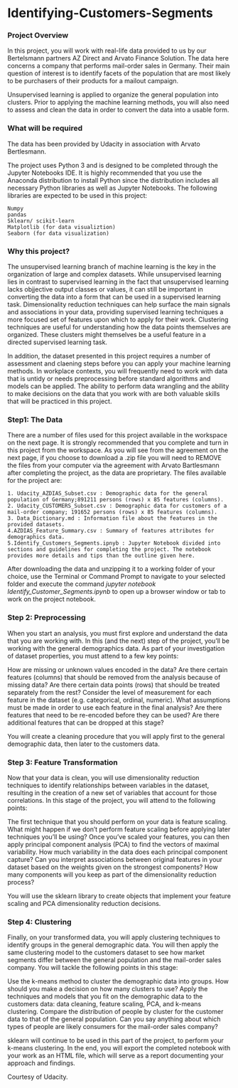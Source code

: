# Identifying-Customers-Segments

### Project Overview

In this project, you will work with real-life data provided to us by our Bertelsmann partners AZ Direct and Arvato Finance Solution. The data here concerns a company that performs mail-order sales in Germany. Their main question of interest is to identify facets of the population that are most likely to be purchasers of their products for a mailout campaign.

Unsupervised learning is applied to organize the general population into clusters. Prior to applying the machine learning methods, you will also need to assess and clean the data in order to convert the data into a usable form.

### What will be required

The data has been provided by Udacity in association with Arvato Bertlesmann.

The project uses Python 3 and is designed to be completed through the Jupyter Notebooks IDE. It is highly recommended that you use the Anaconda distribution to install Python since the distribution includes all necessary Python libraries as well as Jupyter Notebooks. The following libraries are expected to be used in this project:
    
    Numpy
    pandas
    Sklearn/ scikit-learn
    Matplotlib (for data visualiztion)
    Seaborn (for data visualization)
    
 ### Why this project?
 
The unsupervised learning branch of machine learning is the key in the organization of large and complex datasets. While unsupervised learning lies in contrast to supervised learning in the fact that unsupervised learning lacks objjective output classes or values, it can still be important in converting the data into a form that can be used in a supervised learning task.
Dimensionality reduction techniques can help surface the main signals and associations in your data, providing supervised learning techniques a more focused set of features upon which to apply for their work. Clustering techniques are useful for understanding how the data points themselves are organized. These clusters might themselves be a useful feature in a directed supervised learning task.

In addition, the dataset presented in this project requires a number of assessment and claening steps before you can apply your machine learning methods. In workplace contexts, you will frequently need to work with data that is untidy or needs preprocessing before standard algorithms and models can be applied. The ability to perform data wrangling and the ability to make decisions on the data that you work with are both valuable skills that will be practiced in this project.

### Step1: The Data
There are a number of files used for this project available in the workspace on the next page. It is strongly recommended that you complete and turn in this project from the workspace. As you will see from the agreement on the next page, if you choose to download a .zip file you will need to REMOVE the files from your computer via the agreement with Arvato Bartlesmann after completing the project, as the data are proprietary. The files available for the project are:

    1. Udacity_AZDIAS_Subset.csv : Demographic data for the general population of Germany;891211 persons (rows) x 85 features (columns).
    2. Udacity_CUSTOMERS_Subset.csv : Demographic data for customers of a mail-order company; 191652 persons (rows) x 85 features (columns).
    3. Data_Dictionary.md : Information file about the features in the provided datasets.
    4.AZDIAS_Feature_Summary.csv : Summary of features attributes for demographics data.
    5.Identify_Customers_Segments.ipnyb : Jupyter Notebook divided into sections and guidelines for completing the project. The notebook provides more details and tips than the outline given here.
    
After downloading the data and unzipping it to a working folder of your choice, use the Terminal or Command Prompt to navigate to your selected folder and execute the command *jupyter notebook Identify_Customer_Segments.ipynb* to open up a browser window or tab to work on the project notebook.

### Step 2: Preprocessing
When you start an analysis, you must first explore and understand the data that you are working with. In this (and the next) step of the project, you’ll be working with the general demographics data. As part of your investigation of dataset properties, you must attend to a few key points:

  How are missing or unknown values encoded in the data? Are there certain features (columns) that should be removed from the analysis because of missing data? Are there certain data points (rows) that should be treated separately from the rest?
 Consider the level of measurement for each feature in the dataset (e.g. categorical, ordinal, numeric). What assumptions must be made in order to use each feature in the final analysis? Are there features that need to be re-encoded before they can be used? Are there additional features that can be dropped at this stage?
   
You will create a cleaning procedure that you will apply first to the general demographic data, then later to the customers data.

### Step 3: Feature Transformation
Now that your data is clean, you will use dimensionality reduction techniques to identify relationships between variables in the dataset, resulting in the creation of a new set of variables that account for those correlations. In this stage of the project, you will attend to the following points:

The first technique that you should perform on your data is feature scaling. What might happen if we don’t perform feature scaling before applying later techniques you’ll be using?
Once you’ve scaled your features, you can then apply principal component analysis (PCA) to find the vectors of maximal variability. How much variability in the data does each principal component capture? Can you interpret associations between original features in your dataset based on the weights given on the strongest components? How many components will you keep as part of the dimensionality reduction process?

You will use the sklearn library to create objects that implement your feature scaling and PCA dimensionality reduction decisions.

### Step 4: Clustering
Finally, on your transformed data, you will apply clustering techniques to identify groups in the general demographic data. You will then apply the same clustering model to the customers dataset to see how market segments differ between the general population and the mail-order sales company. You will tackle the following points in this stage:

Use the k-means method to cluster the demographic data into groups. How should you make a decision on how many clusters to use?
Apply the techniques and models that you fit on the demographic data to the customers data: data cleaning, feature scaling, PCA, and k-means clustering. Compare the distribution of people by cluster for the customer data to that of the general population. Can you say anything about which types of people are likely consumers for the mail-order sales company?

sklearn will continue to be used in this part of the project, to perform your k-means clustering. In the end, you will export the completed notebook with your work as an HTML file, which will serve as a report documenting your approach and findings.


Courtesy of Udacity.
